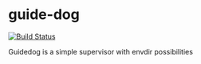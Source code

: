 # guide-dog

[![Build Status](https://travis-ci.org/9seconds/guide-dog.svg?branch=master)](https://travis-ci.org/9seconds/guide-dog)

Guidedog is a simple supervisor with envdir possibilities
